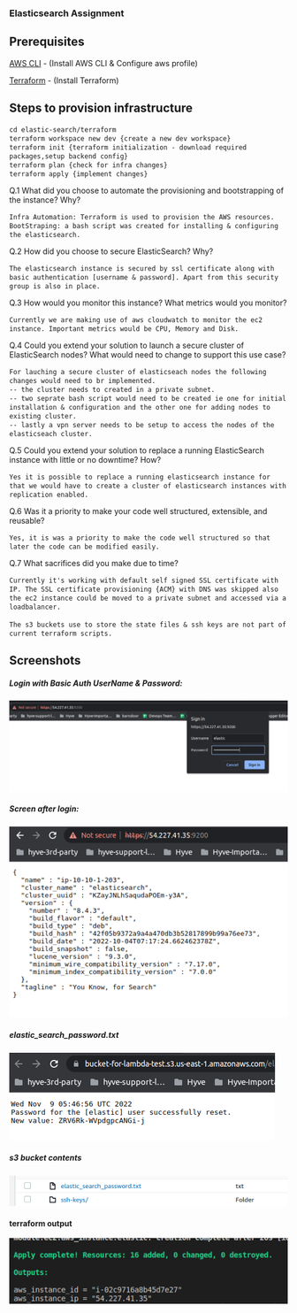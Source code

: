 ### Elasticsearch Assignment ###

## Prerequisites ##

[AWS CLI](https://docs.aws.amazon.com/cli/latest/userguide/getting-started-install.html) - (Install AWS CLI & Configure aws profile)
    
[Terraform](https://developer.hashicorp.com/terraform/tutorials/aws-get-started/install-cli#install-terraform) - (Install Terraform)

## Steps to provision infrastructure ##

    cd elastic-search/terraform
    terraform workspace new dev {create a new dev workspace}
    terraform init {terraform initialization - download required packages,setup backend config}
    terraform plan {check for infra changes}
    terraform apply {implement changes}

Q.1 What did you choose to automate the provisioning and bootstrapping of the instance? Why?

    Infra Automation: Terraform is used to provision the AWS resources.
    BootStraping: a bash script was created for installing & configuring the elasticsearch.

Q.2 How did you choose to secure ElasticSearch? Why?

    The elasticsearch instance is secured by ssl certificate along with basic authentication [username & password]. Apart from this security group is also in place.

Q.3 How would you monitor this instance? What metrics would you monitor?

    Currently we are making use of aws cloudwatch to monitor the ec2 instance. Important metrics would be CPU, Memory and Disk.   

Q.4 Could you extend your solution to launch a secure cluster of ElasticSearch nodes? What would need to change to support this use case?

    For lauching a secure cluster of elasticseach nodes the following changes would need to br implemented. 
    -- the cluster needs to created in a private subnet. 
    -- two seprate bash script would need to be created ie one for initial installation & configuration and the other one for adding nodes to existing cluster.
    -- lastly a vpn server needs to be setup to access the nodes of the elasticseach cluster.

Q.5 Could you extend your solution to replace a running ElasticSearch instance with little or no downtime? How?

    Yes it is possible to replace a running elasticsearch instance for that we would have to create a cluster of elasticsearch instances with replication enabled. 

Q.6 Was it a priority to make your code well structured, extensible, and reusable?

    Yes, it is was a priority to make the code well structured so that later the code can be modified easily.

Q.7 What sacrifices did you make due to time?

    Currently it's working with default self signed SSL certificate with IP. The SSL certificate provisioning {ACM} with DNS was skipped also the ec2 instance could be moved to a private subnet and accessed via a loadbalancer. 
    
    The s3 buckets use to store the state files & ssh keys are not part of current terraform scripts.

## Screenshots

##### Login with Basic Auth UserName & Password:

![image](https://github.com/sushilpandey-coditas/elastic-search/blob/main/infra-elasticsearch_screenshots/elasticsearch-basic-auth.png?raw=true)

##### Screen after login:

![image](https://github.com/sushilpandey-coditas/elastic-search/blob/main/infra-elasticsearch_screenshots/elasticsearch-working.png?raw=true)

##### elastic_search_password.txt

![image](https://github.com/sushilpandey-coditas/elastic-search/blob/main/infra-elasticsearch_screenshots/elasticsearch-password.png?raw=true)

##### s3 bucket contents

![image](https://github.com/sushilpandey-coditas/elastic-search/blob/main/infra-elasticsearch_screenshots/s3-bucket-ssh-key.png?raw=true)

#### terraform output

![image](https://github.com/sushilpandey-coditas/elastic-search/blob/main/infra-elasticsearch_screenshots/terraform-output.png?raw=true)

